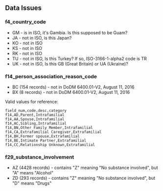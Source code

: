 ## Data Issues

### f4_country_code

- GM - is in ISO, it's Gambia. Is this supposed to be Guam?
- JA - not in ISO, is this Japan?
- KO - not in ISO
- KS - not in ISO
- RK - not in ISO
- TU - not in ISO, Is this Turkey? If so, ISO-3166-1-alpha2 code is TR
- UK - not in ISO, Is this GB (Great Britain) or UA (Ukraine)?

### f14_person_association_reason_code

- BC (154 records) - not in DoDM 6400.01-V2, August 11, 2016
- BX (8 records) - not in DoDM 6400.01-V2, August 11, 2016

Valid values for reference:

```csv
field_num,code,desc,category
f14,AD,Parent,Intrafamilial
f14,AA,Spouse,Intrafamilial
f14,AC,Sibling,Intrafamilial
f14,BN,Other Family Member,Intrafamilial
f14,CA,Extrafamilial Caregiver,Extrafamilial
f14,BH,Former spouse,Extrafamilial
f14,BE,Intimate Partner,Extrafamilial
f14,CC,Relationship Unknown,Extrafamilial
```

### f29_substance_involvement

- AZ (4428 records) - contains "Z" meaning "No substance involved", but "A" means "Alcohol"
- ZD (293 records) - contains "Z" meaning "No substance involved", but "D" means "Drugs"
